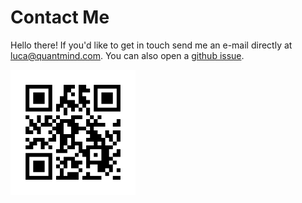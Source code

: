 # Contact Me

Hello there! If you'd like to get in touch send me an e-mail directly at
[luca@quantmind.com](mailto:luca@quantmind.com). You can also open a [github issue](https://github.com/lsbardel/lucasbardella.com/issues).



<div grid>
<a href="/"><img width=200 alt="Luca Sbardella QR" src="assets/luca-qr.png" color="white"></a>
</div>
